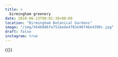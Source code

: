 ```yaml
---
title: >
  birmingham greenery
date: 2018-06-23T00:01:30+00:00
location: "Birmingham Botanical Gardens"
image: "/img/5646886fa751bede4783e96f46e4390c.jpg"
draft: false
instagram: true
---
```


{{<photo src="/img/5646886fa751bede4783e96f46e4390c.jpg">}}
